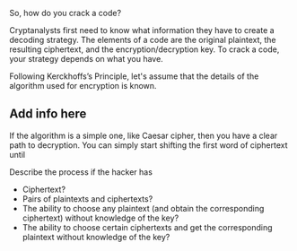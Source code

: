 So, how do you crack a code?

Cryptanalysts first need to know what information they have to create a decoding strategy.  The elements of a code are the original plaintext, the resulting ciphertext, and the encryption/decryption key. To crack a code, your strategy depends on what you have. 

Following Kerckhoffs’s Principle, let's assume that the details of the algorithm used for encryption is known. 

## Add info here
If the algorithm is a simple one, like Caesar cipher, then you have a clear path to decryption. You can simply start shifting the first word of ciphertext until 


Describe the process if the hacker has
 - Ciphertext?
 - Pairs of plaintexts and ciphertexts?
 - The ability to choose any plaintext (and obtain the corresponding ciphertext) without knowledge of the key?
 - The ability to choose certain ciphertexts and get the corresponding plaintext without knowledge of the key?
